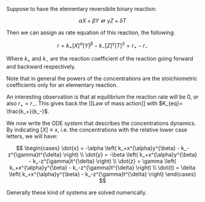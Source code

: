 Suppose to have the elementary reversibile binary reaction:

$$ \alpha X+\beta Y \rightleftarrows \gamma Z + \delta T $$

Then we can assign as rate equation of this reaction, the following:

$$ r = k_+[X]^{\alpha}[Y]^{\beta} - k_-[Z]^{\gamma}[T]^{\delta} = r_+-r_- $$

Where $k_+$ and $k_-$ are the reaction coefficient of the reaction going forward and backward respectively.

Note that in general the powers of the concentrations are the stoichiometric coefficients only for an elementary reaction.

An interesting observation is that at equilibrium the reaction rate will be $0$, or also $r_+=r_-$. 
This gives back the [[Law of mass action]] with $K_{eq}= \frac{k_+}{k_-}$.

We now write the ODE system that describes the concentrations dynamics. By indicating $[X]\equiv x$, i.e. the concentrations with the relative lower case letters, we will have:

$$
\begin{cases}
\dot{x} = -\alpha \left( k_+x^{\alpha}y^{\beta} - k_-z^{\gamma}t^{\delta} \right) \\
\dot{y} = -\beta \left( k_+x^{\alpha}y^{\beta} - k_-z^{\gamma}t^{\delta} \right) \\
\dot{z} = \gamma \left( k_+x^{\alpha}y^{\beta} - k_-z^{\gamma}t^{\delta} \right) \\
\dot{t} = \delta \left( k_+x^{\alpha}y^{\beta} - k_-z^{\gamma}t^{\delta} \right)
\end{cases}
$$

Generally these kind of systems are solved numerically.